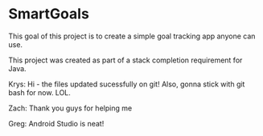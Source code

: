 # SmartGoals

This goal of this project is to create a simple goal tracking app anyone can use.

This project was created as part of a stack completion requirement for Java.

Krys: Hi - the files updated sucessfully on git! Also, gonna stick with git bash for now. LOL.

Zach: Thank you guys for helping me

Greg: Android Studio is neat!